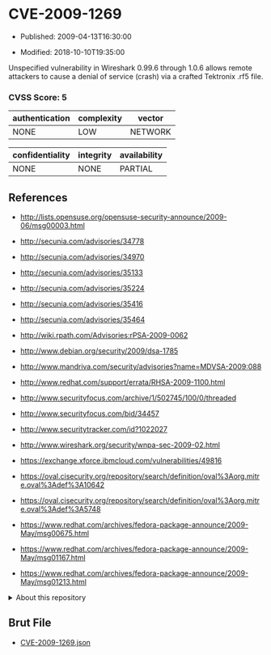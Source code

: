 # CVE-2009-1269

- Published: 2009-04-13T16:30:00

- Modified: 2018-10-10T19:35:00

Unspecified vulnerability in Wireshark 0.99.6 through 1.0.6 allows remote attackers to cause a denial of service (crash) via a crafted Tektronix .rf5 file.

### CVSS Score: **5**

| authentication | complexity | vector |
| --- | --- | --- |
| NONE | LOW | NETWORK |

| confidentiality | integrity | availability |
| --- | --- | --- |
| NONE | NONE | PARTIAL |

## References

* http://lists.opensuse.org/opensuse-security-announce/2009-06/msg00003.html

* http://secunia.com/advisories/34778

* http://secunia.com/advisories/34970

* http://secunia.com/advisories/35133

* http://secunia.com/advisories/35224

* http://secunia.com/advisories/35416

* http://secunia.com/advisories/35464

* http://wiki.rpath.com/Advisories:rPSA-2009-0062

* http://www.debian.org/security/2009/dsa-1785

* http://www.mandriva.com/security/advisories?name=MDVSA-2009:088

* http://www.redhat.com/support/errata/RHSA-2009-1100.html

* http://www.securityfocus.com/archive/1/502745/100/0/threaded

* http://www.securityfocus.com/bid/34457

* http://www.securitytracker.com/id?1022027

* http://www.wireshark.org/security/wnpa-sec-2009-02.html

* https://exchange.xforce.ibmcloud.com/vulnerabilities/49816

* https://oval.cisecurity.org/repository/search/definition/oval%3Aorg.mitre.oval%3Adef%3A10642

* https://oval.cisecurity.org/repository/search/definition/oval%3Aorg.mitre.oval%3Adef%3A5748

* https://www.redhat.com/archives/fedora-package-announce/2009-May/msg00675.html

* https://www.redhat.com/archives/fedora-package-announce/2009-May/msg01167.html

* https://www.redhat.com/archives/fedora-package-announce/2009-May/msg01213.html

<details>
<summary>About this repository</summary> 

  This repository is part of the project [Live Hack CVE](https://github.com/Live-Hack-CVE). Main website can be found [www.live-hack.org](https://www.live-hack.org) 
  
  Made by [Sn0wAlice](https://github.com/Sn0wAlice) for the people that care about security and need to have a feed of the latest CVEs. Hope you enjoy it, don't forget to star the repo and follow me on [Twitter](https://twitter.com/Sn0wAlice) and [Github](https://github.com/Sn0wAlice). And that is my [personnal website](https://www.alice-snow.me/)

  - [Home Page](https://github.com/Live-Hack-CVE)
  - [Framework](https://github.com/Live-Hack-CVE/cve-framework)
  - [CVE database](https://github.com/Live-Hack-CVE/full_database)
  - [Changelog](https://github.com/Live-Hack-CVE/Changelog)
</details>

## Brut File

* [CVE-2009-1269.json](https://raw.githubusercontent.com/Live-Hack-CVE/full_database/main/cves/2009/CVE-2009-1269.json)

